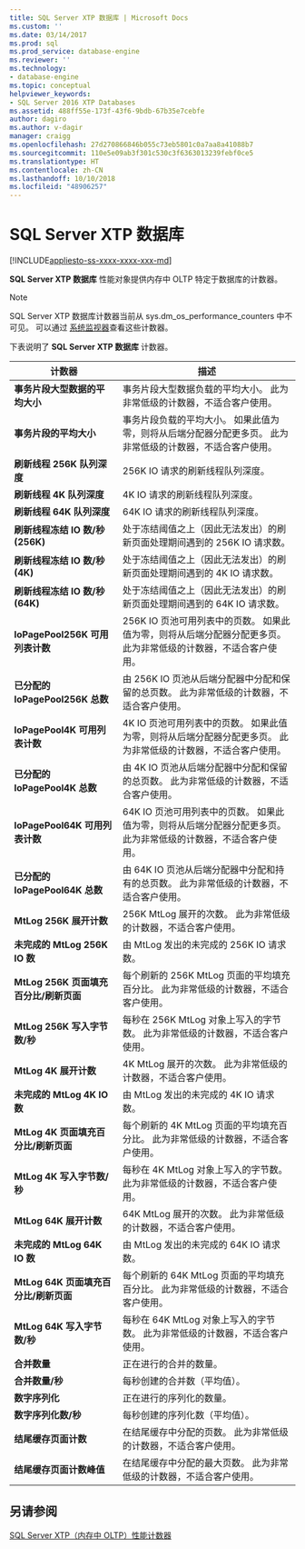 ```yaml
---
title: SQL Server XTP 数据库 | Microsoft Docs
ms.custom: ''
ms.date: 03/14/2017
ms.prod: sql
ms.prod_service: database-engine
ms.reviewer: ''
ms.technology:
- database-engine
ms.topic: conceptual
helpviewer_keywords:
- SQL Server 2016 XTP Databases
ms.assetid: 488ff55e-173f-43f6-9bdb-67b35e7cebfe
author: dagiro
ms.author: v-dagir
manager: craigg
ms.openlocfilehash: 27d270866846b055c73eb5801c0a7aa8a41088b7
ms.sourcegitcommit: 110e5e09ab3f301c530c3f6363013239febf0ce5
ms.translationtype: HT
ms.contentlocale: zh-CN
ms.lasthandoff: 10/10/2018
ms.locfileid: "48906257"
---
```

# <a name="sql-server-xtp-databases"></a>SQL Server XTP 数据库
[!INCLUDE[appliesto-ss-xxxx-xxxx-xxx-md](../../includes/appliesto-ss-xxxx-xxxx-xxx-md.md)]

**SQL Server XTP 数据库** 性能对象提供内存中 OLTP 特定于数据库的计数器。

> [!NOTE]
>  SQL Server XTP 数据库计数器当前从 sys.dm_os_performance_counters 中不可见。  可以通过 [系统监视器](../../relational-databases/performance/start-system-monitor-windows.md)查看这些计数器。

下表说明了 **SQL Server XTP 数据库** 计数器。

|计数器|描述| 
|-------------|-----------------|  
|**事务片段大型数据的平均大小**|事务片段大型数据负载的平均大小。 此为非常低级的计数器，不适合客户使用。|
|**事务片段的平均大小**|事务片段负载的平均大小。 如果此值为零，则将从后端分配器分配更多页。 此为非常低级的计数器，不适合客户使用。|
|**刷新线程 256K 队列深度**|256K IO 请求的刷新线程队列深度。|
|**刷新线程 4K 队列深度**|4K IO 请求的刷新线程队列深度。|
|**刷新线程 64K 队列深度**|64K IO 请求的刷新线程队列深度。|
|**刷新线程冻结 IO 数/秒 (256K)**|处于冻结阈值之上（因此无法发出）的刷新页面处理期间遇到的 256K IO 请求数。|
|**刷新线程冻结 IO 数/秒 (4K)**|处于冻结阈值之上（因此无法发出）的刷新页面处理期间遇到的 4K IO 请求数。|
|**刷新线程冻结 IO 数/秒 (64K)**|处于冻结阈值之上（因此无法发出）的刷新页面处理期间遇到的 64K IO 请求数。|
|**IoPagePool256K 可用列表计数**|256K IO 页池可用列表中的页数。 如果此值为零，则将从后端分配器分配更多页。 此为非常低级的计数器，不适合客户使用。|
|**已分配的 IoPagePool256K 总数**|由 256K IO 页池从后端分配器中分配和保留的总页数。 此为非常低级的计数器，不适合客户使用。|
|**IoPagePool4K 可用列表计数**|4K IO 页池可用列表中的页数。 如果此值为零，则将从后端分配器分配更多页。 此为非常低级的计数器，不适合客户使用。|
|**已分配的 IoPagePool4K 总数**|由 4K IO 页池从后端分配器中分配和保留的总页数。 此为非常低级的计数器，不适合客户使用。|
|**IoPagePool64K 可用列表计数**|64K IO 页池可用列表中的页数。 如果此值为零，则将从后端分配器分配更多页。 此为非常低级的计数器，不适合客户使用。|
|**已分配的 IoPagePool64K 总数**|由 64K IO 页池从后端分配器中分配和持有的总页数。 此为非常低级的计数器，不适合客户使用。|
|**MtLog 256K 展开计数**|256K MtLog 展开的次数。 此为非常低级的计数器，不适合客户使用。|
|**未完成的 MtLog 256K IO 数**|由 MtLog 发出的未完成的 256K IO 请求数。|
|**MtLog 256K 页面填充百分比/刷新页面**|每个刷新的 256K MtLog 页面的平均填充百分比。 此为非常低级的计数器，不适合客户使用。|
|**MtLog 256K 写入字节数/秒**|每秒在 256K MtLog 对象上写入的字节数。 此为非常低级的计数器，不适合客户使用。|
|**MtLog 4K 展开计数**|4K MtLog 展开的次数。 此为非常低级的计数器，不适合客户使用。|
|**未完成的 MtLog 4K IO 数**|由 MtLog 发出的未完成的 4K IO 请求数。|
|**MtLog 4K 页面填充百分比/刷新页面**|每个刷新的 4K MtLog 页面的平均填充百分比。 此为非常低级的计数器，不适合客户使用。|
|**MtLog 4K 写入字节数/秒**|每秒在 4K MtLog 对象上写入的字节数。 此为非常低级的计数器，不适合客户使用。|
|**MtLog 64K 展开计数**|64K MtLog 展开的次数。 此为非常低级的计数器，不适合客户使用。|
|**未完成的 MtLog 64K IO 数**|由 MtLog 发出的未完成的 64K IO 请求数。|
|**MtLog 64K 页面填充百分比/刷新页面**|每个刷新的 64K MtLog 页面的平均填充百分比。 此为非常低级的计数器，不适合客户使用。|
|**MtLog 64K 写入字节数/秒**|每秒在 64K MtLog 对象上写入的字节数。 此为非常低级的计数器，不适合客户使用。|
|**合并数量**|正在进行的合并的数量。|
|**合并数量/秒**|每秒创建的合并数（平均值）。|
|**数字序列化**|正在进行的序列化的数量。|
|**数字序列化数/秒**|每秒创建的序列化数（平均值）。|
|**结尾缓存页面计数**|在结尾缓存中分配的页数。 此为非常低级的计数器，不适合客户使用。|
|**结尾缓存页面计数峰值**|在结尾缓存中分配的最大页数。 此为非常低级的计数器，不适合客户使用。|


## <a name="see-also"></a>另请参阅  
[SQL Server XTP（内存中 OLTP）性能计数器](../../relational-databases/performance-monitor/sql-server-xtp-in-memory-oltp-performance-counters.md)
